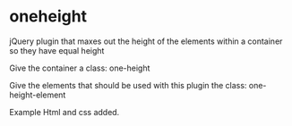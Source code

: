 oneheight
=========

jQuery plugin that maxes out the height of the elements within a container so they have equal height


Give the container a class: one-height

Give the elements that should be used with this plugin the class: one-height-element

Example Html and css added.
